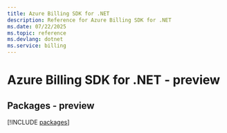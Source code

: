 ```yaml
---
title: Azure Billing SDK for .NET
description: Reference for Azure Billing SDK for .NET
ms.date: 07/22/2025
ms.topic: reference
ms.devlang: dotnet
ms.service: billing
---
```

# Azure Billing SDK for .NET - preview
## Packages - preview
[!INCLUDE [packages](billing-index.md)]